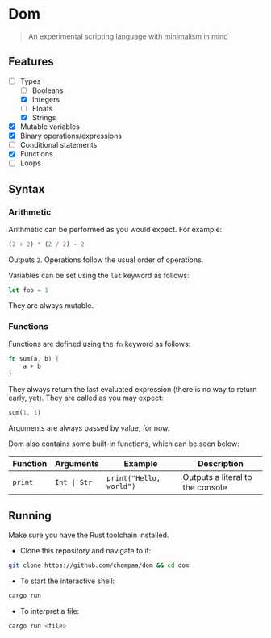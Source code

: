 # Dom

> An experimental scripting language with minimalism in mind

## Features 

- [ ] Types
    - [ ] Booleans
    - [x] Integers
    - [ ] Floats
    - [x] Strings
- [x] Mutable variables
- [x] Binary operations/expressions
- [ ] Conditional statements
- [x] Functions
- [ ] Loops

## Syntax

### Arithmetic

Arithmetic can be performed as you would expect. For example:

```rs
(2 + 2) * (2 / 2) - 2
```

Outputs `2`. Operations follow the usual order of operations.

Variables can be set using the `let` keyword as follows:

```rs
let foo = 1
```

They are always mutable.

</details>

### Functions

Functions are defined using the `fn` keyword as follows:

```rs
fn sum(a, b) {
    a + b
}
```

They always return the last evaluated expression (there is no way to return early, yet). They are called as you may expect:

```rs
sum(1, 1)
```

Arguments are always passed by value, for now.

Dom also contains some built-in functions, which can be seen below:

| Function | Arguments | Example | Description |
| --- | --- | --- | --- |
| `print` | `Int \| Str` | `print("Hello, world")` | Outputs a literal to the console

</details>

## Running 

Make sure you have the Rust toolchain installed.

- Clone this repository and navigate to it:

```sh
git clone https://github.com/chompaa/dom && cd dom
```

- To start the interactive shell:

```sh
cargo run
```

- To interpret a file:

```sh
cargo run <file>
```


